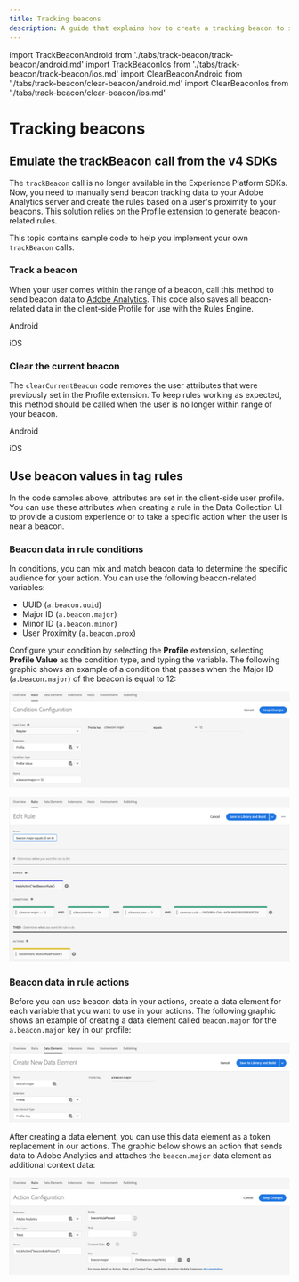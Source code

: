 ```yaml
---
title: Tracking beacons
description: A guide that explains how to create a tracking beacon to send tracking data in Adobe Analytics.
---
```


import TrackBeaconAndroid from './tabs/track-beacon/track-beacon/android.md'
import TrackBeaconIos from './tabs/track-beacon/track-beacon/ios.md'
import ClearBeaconAndroid from './tabs/track-beacon/clear-beacon/android.md'
import ClearBeaconIos from './tabs/track-beacon/clear-beacon/ios.md'

# Tracking beacons

## Emulate the trackBeacon call from the v4 SDKs

The `trackBeacon` call is no longer available in the Experience Platform SDKs. Now, you need to manually send beacon tracking data to your Adobe Analytics server and create the rules based on a user's proximity to your beacons. This solution relies on the [Profile extension](../profile/index.md) to generate beacon-related rules.

This topic contains sample code to help you implement your own `trackBeacon` calls.

### Track a beacon

When your user comes within the range of a beacon, call this method to send beacon data to [Adobe Analytics](../adobe-analytics/index.md). This code also saves all beacon-related data in the client-side Profile for use with the Rules Engine.

<TabsBlock orientation="horizontal" slots="heading, content" repeat="2"/>

Android

<TrackBeaconAndroid/>

iOS

<TrackBeaconIos/>

### Clear the current beacon

The `clearCurrentBeacon` code removes the user attributes that were previously set in the Profile extension. To keep rules working as expected, this method should be called when the user is no longer within range of your beacon.

<TabsBlock orientation="horizontal" slots="heading, content" repeat="2"/>

Android

<ClearBeaconAndroid/>

iOS

<ClearBeaconIos/>

## Use beacon values in tag rules

In the code samples above, attributes are set in the client-side user profile. You can use these attributes when creating a rule in the Data Collection UI to provide a custom experience or to take a specific action when the user is near a beacon.

### Beacon data in rule conditions

In conditions, you can mix and match beacon data to determine the specific audience for your action. You can use the following beacon-related variables:

* UUID (`a.beacon.uuid`)
* Major ID (`a.beacon.major`)
* Minor ID (`a.beacon.minor`)
* User Proximity (`a.beacon.prox`)

Configure your condition by selecting the **Profile** extension, selecting **Profile Value** as the condition type, and typing the variable. The following graphic shows an example of a condition that passes when the Major ID (`a.beacon.major`) of the beacon is equal to 12:

![](./assets/track-beacon/beacon-condition.png)

![](./assets/track-beacon/beacon-rule.png)

### Beacon data in rule actions

Before you can use beacon data in your actions, create a data element for each variable that you want to use in your actions. The following graphic shows an example of creating a data element called `beacon.major` for the `a.beacon.major` key in our profile:

![](./assets/track-beacon/beacon-data-element.png)

After creating a data element, you can use this data element as a token replacement in our actions. The graphic below shows an action that sends data to Adobe Analytics and attaches the `beacon.major` data element as additional context data:

![](./assets/track-beacon/beacon-token-replacement.png)
